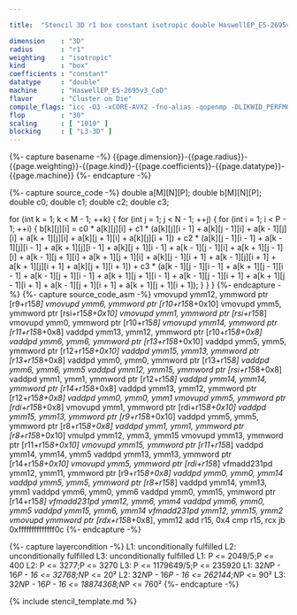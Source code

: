 ```yaml
---

title:  "Stencil 3D r1 box constant isotropic double HaswellEP_E5-2695v3_CoD"

dimension    : "3D"
radius       : "r1"
weighting    : "isotropic"
kind         : "box"
coefficients : "constant"
datatype     : "double"
machine      : "HaswellEP_E5-2695v3_CoD"
flavor       : "Cluster on Die"
compile_flags: "icc -O3 -xCORE-AVX2 -fno-alias -qopenmp -DLIKWID_PERFMON -Ilikwid-4.3.2/include -Llikwid-4.3.2/lib -Iheaders/dummy.c stencil_compilable.c -o stencil -llikwid"
flop         : "30"
scaling      : [ "1010" ]
blocking     : [ "L3-3D" ]
---
```


{%- capture basename -%}
{{page.dimension}}-{{page.radius}}-{{page.weighting}}-{{page.kind}}-{{page.coefficients}}-{{page.datatype}}-{{page.machine}}
{%- endcapture -%}

{%- capture source_code -%}
double a[M][N][P];
double b[M][N][P];
double c0;
double c1;
double c2;
double c3;

for (int k = 1; k < M - 1; ++k) {
  for (int j = 1; j < N - 1; ++j) {
    for (int i = 1; i < P - 1; ++i) {
      b[k][j][i] =
          c0 * a[k][j][i] +
          c1 * (a[k][j][i - 1] + a[k][j - 1][i] + a[k - 1][j][i] +
                a[k + 1][j][i] + a[k][j + 1][i] + a[k][j][i + 1]) +
          c2 * (a[k][j - 1][i - 1] + a[k - 1][j][i - 1] +
                a[k + 1][j][i - 1] + a[k][j + 1][i - 1] +
                a[k - 1][j - 1][i] + a[k + 1][j - 1][i] +
                a[k - 1][j + 1][i] + a[k + 1][j + 1][i] +
                a[k][j - 1][i + 1] + a[k - 1][j][i + 1] +
                a[k + 1][j][i + 1] + a[k][j + 1][i + 1]) +
          c3 * (a[k - 1][j - 1][i - 1] + a[k + 1][j - 1][i - 1] +
                a[k - 1][j + 1][i - 1] + a[k + 1][j + 1][i - 1] +
                a[k - 1][j - 1][i + 1] + a[k + 1][j - 1][i + 1] +
                a[k - 1][j + 1][i + 1] + a[k + 1][j + 1][i + 1]);
    }
  }
}
{%- endcapture -%}
{%- capture source_code_asm -%}
vmovupd ymm12, ymmword ptr [r9+r15*8]
vmovupd ymm6, ymmword ptr [r10+r15*8+0x10]
vmovupd ymm5, ymmword ptr [rsi+r15*8+0x10]
vmovupd ymm1, ymmword ptr [rsi+r15*8]
vmovupd ymm0, ymmword ptr [r10+r15*8]
vmovupd ymm14, ymmword ptr [r11+r15*8+0x8]
vaddpd ymm13, ymm12, ymmword ptr [r10+r15*8+0x8]
vaddpd ymm6, ymm6, ymmword ptr [r13+r15*8+0x10]
vaddpd ymm5, ymm5, ymmword ptr [r12+r15*8+0x10]
vaddpd ymm15, ymm13, ymmword ptr [r13+r15*8+0x8]
vaddpd ymm0, ymm0, ymmword ptr [r13+r15*8]
vaddpd ymm6, ymm6, ymm5
vaddpd ymm12, ymm15, ymmword ptr [rsi+r15*8+0x8]
vaddpd ymm1, ymm1, ymmword ptr [r12+r15*8]
vaddpd ymm14, ymm14, ymmword ptr [r14+r15*8+0x8]
vaddpd ymm13, ymm12, ymmword ptr [r12+r15*8+0x8]
vaddpd ymm0, ymm0, ymm1
vmovupd ymm5, ymmword ptr [rdi+r15*8+0x8]
vmovupd ymm1, ymmword ptr [rdi+r15*8+0x10]
vaddpd ymm15, ymm13, ymmword ptr [r9+r15*8+0x10]
vaddpd ymm5, ymm5, ymmword ptr [r8+r15*8+0x8]
vaddpd ymm1, ymm1, ymmword ptr [r8+r15*8+0x10]
vmulpd ymm12, ymm3, ymm15
vmovupd ymm13, ymmword ptr [r11+r15*8+0x10]
vmovupd ymm15, ymmword ptr [r11+r15*8]
vaddpd ymm14, ymm14, ymm5
vaddpd ymm13, ymm13, ymmword ptr [r14+r15*8+0x10]
vmovupd ymm5, ymmword ptr [rdi+r15*8]
vfmadd231pd ymm12, ymm11, ymmword ptr [r9+r15*8+0x8]
vaddpd ymm0, ymm0, ymm14
vaddpd ymm5, ymm5, ymmword ptr [r8+r15*8]
vaddpd ymm14, ymm13, ymm1
vaddpd ymm6, ymm0, ymm6
vaddpd ymm0, ymm15, ymmword ptr [r14+r15*8]
vfmadd231pd ymm12, ymm6, ymm4
vaddpd ymm6, ymm0, ymm5
vaddpd ymm15, ymm6, ymm14
vfmadd231pd ymm12, ymm15, ymm2
vmovupd ymmword ptr [rdx+r15*8+0x8], ymm12
add r15, 0x4
cmp r15, rcx
jb 0xffffffffffffff0c
{%- endcapture -%}

{%- capture layercondition -%}
L1: unconditionally fulfilled
L2: unconditionally fulfilled
L3: unconditionally fulfilled
L1: P <= 2049/5;P <= 400
L2: P <= 3277;P <= 3270
L3: P <= 1179649/5;P <= 235920
L1: 32*N*P - 16*P - 16 <= 32768;N*P <= 20²
L2: 32*N*P - 16*P - 16 <= 262144;N*P <= 90²
L3: 32*N*P - 16*P - 16 <= 18874368;N*P <= 760²
{%- endcapture -%}

{% include stencil_template.md %}
